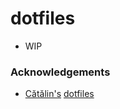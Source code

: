 # dotfiles
- WIP

### Acknowledgements
- [Cătălin's](https://github.com/alrra) [dotfiles](https://github.com/alrra/dotfiles)
